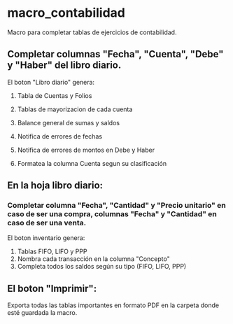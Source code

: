 # macro_contabilidad

Macro para completar tablas de ejercicios de contabilidad.

## Completar columnas "Fecha", "Cuenta", "Debe" y "Haber" del libro diario.

El boton "Libro diario" genera:

1.  Tabla de Cuentas y Folios
1.  Tablas de mayorizacion de cada cuenta
1.  Balance general de sumas y saldos

1.  Notifica de errores de fechas
1.  Notifica de errores de montos en Debe y Haber
1.  Formatea la columna Cuenta segun su clasificación

## En la hoja libro diario:

### Completar columna "Fecha", "Cantidad" y "Precio unitario" en caso de ser una compra, columnas "Fecha" y "Cantidad" en caso de ser una venta.

El boton inventario genera:

1. Tablas FIFO, LIFO y PPP
1. Nombra cada transacción en la columna "Concepto"
1. Completa todos los saldos según su tipo (FIFO, LIFO, PPP)

## El boton "Imprimir":

Exporta todas las tablas importantes en formato PDF en la carpeta donde esté guardada la macro.
